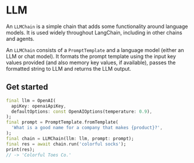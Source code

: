# LLM

An `LLMChain` is a simple chain that adds some functionality around language
models. It is used widely throughout LangChain, including in other chains and
agents.

An `LLMChain` consists of a `PromptTemplate` and a language model (either an 
LLM or chat model). It formats the prompt template using the input key values
provided (and also memory key values, if available), passes the formatted string
to LLM and returns the LLM output.

## Get started

```dart
final llm = OpenAI(
  apiKey: openaiApiKey,
  defaultOptions: const OpenAIOptions(temperature: 0.9),
);
final prompt = PromptTemplate.fromTemplate(
  'What is a good name for a company that makes {product}?',
);
final chain = LLMChain(llm: llm, prompt: prompt);
final res = await chain.run('colorful socks');
print(res);
// -> 'Colorful Toes Co.'
```

